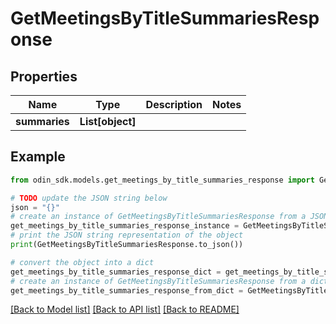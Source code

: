 # GetMeetingsByTitleSummariesResponse


## Properties

Name | Type | Description | Notes
------------ | ------------- | ------------- | -------------
**summaries** | **List[object]** |  | 

## Example

```python
from odin_sdk.models.get_meetings_by_title_summaries_response import GetMeetingsByTitleSummariesResponse

# TODO update the JSON string below
json = "{}"
# create an instance of GetMeetingsByTitleSummariesResponse from a JSON string
get_meetings_by_title_summaries_response_instance = GetMeetingsByTitleSummariesResponse.from_json(json)
# print the JSON string representation of the object
print(GetMeetingsByTitleSummariesResponse.to_json())

# convert the object into a dict
get_meetings_by_title_summaries_response_dict = get_meetings_by_title_summaries_response_instance.to_dict()
# create an instance of GetMeetingsByTitleSummariesResponse from a dict
get_meetings_by_title_summaries_response_from_dict = GetMeetingsByTitleSummariesResponse.from_dict(get_meetings_by_title_summaries_response_dict)
```
[[Back to Model list]](../README.md#documentation-for-models) [[Back to API list]](../README.md#documentation-for-api-endpoints) [[Back to README]](../README.md)


